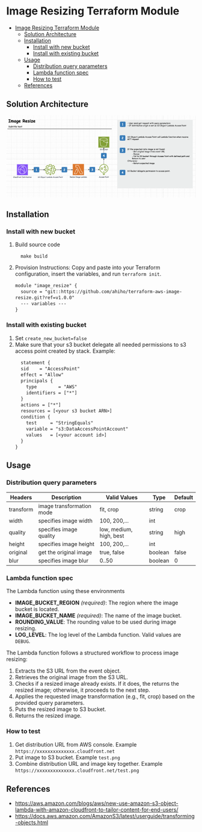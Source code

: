 # Image Resizing Terraform Module

- [Image Resizing Terraform Module](#image-resizing-terraform-module)
  - [Solution Architecture](#solution-architecture)
  - [Installation](#installation)
    - [Install with new bucket](#install-with-new-bucket)
    - [Install with existing bucket](#install-with-existing-bucket)
  - [Usage](#usage)
    - [Distribution query parameters](#distribution-query-parameters)
    - [Lambda function spec](#lambda-function-spec)
    - [How to test](#how-to-test)
  - [References](#references)

## Solution Architecture

![alt text](./docs/flow.png)

## Installation
### Install with new bucket
1. Build source code
    ```
      make build
    ```
2. Provision Instructions: Copy and paste into your Terraform configuration, insert the variables, and run `terraform init`.
    ```
    module "image_resize" {
      source = "git::https://github.com/ahiho/terraform-aws-image-resize.git?ref=v1.0.0"
      --- variables ---
    }
    ```
### Install with existing bucket
1. Set `create_new_bucket=false`
2. Make sure that your s3 bucket delegate all needed permissions to s3 access point created by stack. Example: 
    ```
      statement {
      sid    = "AccessPoint"
      effect = "Allow"
      principals {
        type        = "AWS"
        identifiers = ["*"]
      }
      actions = ["*"]
      resources = [<your s3 bucket ARN>]
      condition {
        test     = "StringEquals"
        variable = "s3:DataAccessPointAccount"
        values   = [<your account id>]
      }
    }
    ```
## Usage

### Distribution query parameters

| Headers   | Description               | Valid Values            | Type    | Default |
| --------- | ------------------------- | ----------------------- | ------- | ------- |
| transform | image transformation mode | fit, crop               | string  | crop    |
| width     | specifies image width     | 100, 200,...            | int     |         |
| quality   | specifies image quality   | low, medium, high, best | string  | high    |
| height    | specifies image height    | 100, 200,...            | int     |         |
| original  | get the original image    | true, false             | boolean | false   |
| blur      | specifies image blur      | 0..50                   | boolean | 0       |

### Lambda function spec

The Lambda function using these environments

- **IMAGE_BUCKET_REGION** _(required)_: The region where the image bucket is located.
- **IMAGE_BUCKET_NAME** _(required)_: The name of the image bucket.
- **ROUNDING_VALUE**: The rounding value to be used during image resizing.
- **LOG_LEVEL**: The log level of the Lambda function. Valid values are `DEBUG`.

The Lambda function follows a structured workflow to process image resizing:

1. Extracts the S3 URL from the event object.
2. Retrieves the original image from the S3 URL.
3. Checks if a resized image already exists. If it does, the returns the resized image; otherwise, it proceeds to the next step.
4. Applies the requested image transformation (e.g., fit, crop) based on the provided query parameters.
5. Puts the resized image to S3 bucket.
6. Returns the resized image.

### How to test
1. Get distribution URL from AWS console. Example `https://xxxxxxxxxxxxxx.cloudfront.net`
2. Put image to S3 bucket. Example `test.png`
3. Combine distribution URL and image key together. Example `https://xxxxxxxxxxxxxx.cloudfront.net/test.png`

## References

- https://aws.amazon.com/blogs/aws/new-use-amazon-s3-object-lambda-with-amazon-cloudfront-to-tailor-content-for-end-users/
- https://docs.aws.amazon.com/AmazonS3/latest/userguide/transforming-objects.html
